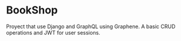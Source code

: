 # BookShop
Proyect that use Django and GraphQL using Graphene.
A basic CRUD operations and JWT for user sessions.
